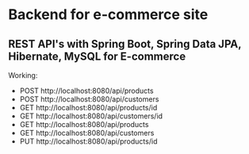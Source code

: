 # Backend for e-commerce site
## REST API's with Spring Boot, Spring Data JPA, Hibernate, MySQL for E-commerce
Working: 
- POST http://localhost:8080/api/products
- POST http://localhost:8080/api/customers
- GET http://localhost:8080/api/products/id
- GET http://localhost:8080/api/customers/id
- GET http://localhost:8080/api/products
- GET http://localhost:8080/api/customers
- PUT http://localhost:8080/api/products/id
